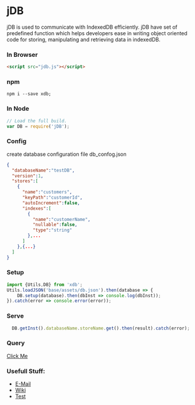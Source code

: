# jDB

jDB is used to communicate with IndexedDB efficiently. jDB have set of predefined function which helps developers ease in writing object oriented code for storing, manipulating and retrieving data in indexedDB.

### In Browser
```html
<script src="jdb.js"></script>
```
### npm
```
npm i --save xdb;
```
### In Node
```javascript
// Load the full build.
var DB = require('jDB');
```
### Config
create database configuration file db_confog.json
```JSON
{
  "databaseName":"testDB",
  "version":1,
  "stores":[
    {
      "name":"customers",
      "keyPath":"customerId",
      "autoIncrement":false,
      "indexes":[
        {
          "name":"customerName",
          "nullable":false,
          "type":"string"
        },...
      ]
    },{...}
  ]
}
```

### Setup
```javascript
import {Utils,DB} from 'xdb';
Utils.loadJSON('base/assets/db.json').then(database => {
    DB.setup(database).then(dbInst => console.log(dbInst));
}).catch(error => console.error(error));
```

### Serve
```javascript
  DB.getInst().databaseName.storeName.get().then(result).catch(error);
```

### Query
[Click Me](query.md)

### Usefull Stuff:

 * [E-Mail](dharmesh.hemaram@gmail.com)
 * [Wiki](https://github.com/dharmesh-hemaram/jDB/wiki/)
 * [Test](https://dharmesh-hemaram.github.io/jDB/test.html)
